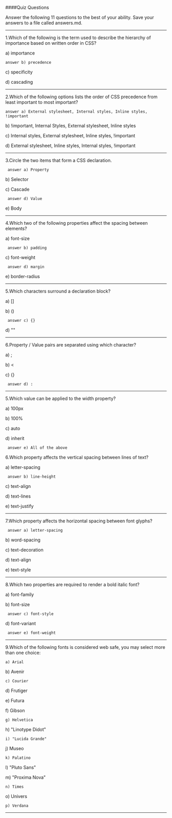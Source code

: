 ####Quiz Questions

Answer the following 11 questions to the best of your ability. Save your answers to a file called answers.md.

---


1.Which of the following is the term used to describe the hierarchy of importance based on written order in CSS?

a) importance

``` answer b) precedence ```

c) specificity

d) cascading

---

2.Which of the following options lists the order of CSS precedence from least important to most important?

``` answer a) External stylesheet, Internal styles, Inline styles, !important ```

b) !important, Internal Styles, External stylesheet, Inline styles

c) Internal styles, External stylesheet, Inline styles, !important

d) External stylesheet, Inline styles, Internal styles, !important

---

3.Circle the two items that form a CSS declaration.

``` answer a) Property```

b) Selector

c) Cascade

``` answer d) Value```

e) Body

---

4.Which two of the following properties affect the spacing between elements?

a) font-size

``` answer b) padding```

c) font-weight

``` answer d) margin```

e) border-radius

---

5.Which characters surround a declaration block?

a) []

b) ()

``` answer c) {}```

d) ""

---

6.Property / Value pairs are separated using which character?

a) ;

b) <

c) {}

``` answer d) :```

---

5.Which value can be applied to the width property?

a) 100px

b) 100%

c) auto

d) inherit

``` answer e) All of the above```

6.Which property affects the vertical spacing between lines of text?

a) letter-spacing

``` answer b) line-height```

c) text-align

d) text-lines

e) text-justify

---

7.Which property affects the horizontal spacing between font glyphs?

``` answer a) letter-spacing```

b) word-spacing

c) text-decoration

d) text-align

e) text-style

----

8.Which two properties are required to render a bold italic font?

a) font-family

b) font-size

``` answer c) font-style```

d) font-variant

``` answer e) font-weight```

---

9.Which of the following fonts is considered web safe, you may select more than one choice:

```a) Arial```

b) Avenir

```c) Courier```

d) Frutiger

e) Futura

f) Gibson

```g) Helvetica```

h) "Linotype Didot"

```i) "Lucida Grande"```

j) Museo

```k) Palatino```

l) "Pluto Sans"

m) "Proxima Nova"

```n) Times```

o) Univers

```p) Verdana```

---
